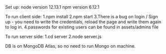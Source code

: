 Set up:
node version 12.13.1
npm version 6.12.1

To run client side:
1.npm install
2.npm start
3.There is a bug on login / Sign up - you need to write the credentials, reload the page and write them again to log in.
4.passwords for existing users can be found in assets/admins file  

To run server side:
1.cd server
2.node server.js

DB is on MongoDB Atlas, so no need to run Mongo on machine.